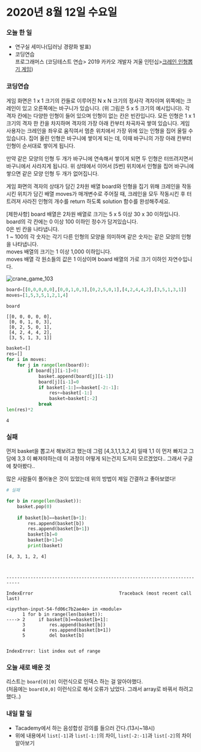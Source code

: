 # 2020년 8월 12일 수요일

### 오늘 한 일   
- 연구실 세미나(딥러닝 경량화 발표)
- 코딩연습  
    프로그래머스 (코딩테스트 연습> 2019 카카오 개발자 겨울 인턴십>[크레인 인형뽑기 게임](https://programmers.co.kr/learn/courses/30/lessons/64061?language=python3#))

### 코딩연습

게임 화면은 1 x 1 크기의 칸들로 이루어진 N x N 크기의 정사각 격자이며 위쪽에는 크레인이 있고 오른쪽에는 바구니가 있습니다. (위 그림은 5 x 5 크기의 예시입니다). 각 격자 칸에는 다양한 인형이 들어 있으며 인형이 없는 칸은 빈칸입니다. 모든 인형은 1 x 1 크기의 격자 한 칸을 차지하며 격자의 가장 아래 칸부터 차곡차곡 쌓여 있습니다. 게임 사용자는 크레인을 좌우로 움직여서 멈춘 위치에서 가장 위에 있는 인형을 집어 올릴 수 있습니다. 집어 올린 인형은 바구니에 쌓이게 되는 데, 이때 바구니의 가장 아래 칸부터 인형이 순서대로 쌓이게 됩니다. 

만약 같은 모양의 인형 두 개가 바구니에 연속해서 쌓이게 되면 두 인형은 터뜨려지면서 바구니에서 사라지게 됩니다. 위 상태에서 이어서 [5번] 위치에서 인형을 집어 바구니에 쌓으면 같은 모양 인형 두 개가 없어집니다.

게임 화면의 격자의 상태가 담긴 2차원 배열 board와 인형을 집기 위해 크레인을 작동시킨 위치가 담긴 배열 moves가 매개변수로 주어질 때, 크레인을 모두 작동시킨 후 터트려져 사라진 인형의 개수를 return 하도록 solution 함수를 완성해주세요.

[제한사항]
board 배열은 2차원 배열로 크기는 5 x 5 이상 30 x 30 이하입니다.  
board의 각 칸에는 0 이상 100 이하인 정수가 담겨있습니다.  
0은 빈 칸을 나타냅니다.  
1 ~ 100의 각 숫자는 각기 다른 인형의 모양을 의미하며 같은 숫자는 같은 모양의 인형을 나타냅니다.   
moves 배열의 크기는 1 이상 1,000 이하입니다.   
moves 배열 각 원소들의 값은 1 이상이며 board 배열의 가로 크기 이하인 자연수입니다.   

![crane_game_103](https://user-images.githubusercontent.com/56706291/90025846-913acb80-dcf1-11ea-8f1e-38416f0528f1.gif)


```python
board=[[0,0,0,0,0],[0,0,1,0,3],[0,2,5,0,1],[4,2,4,4,2],[3,5,1,3,1]]
moves=[1,5,3,5,1,2,1,4]
```


```python
board
```




    [[0, 0, 0, 0, 0],
     [0, 0, 1, 0, 3],
     [0, 2, 5, 0, 1],
     [4, 2, 4, 4, 2],
     [3, 5, 1, 3, 1]]




```python
basket=[]
res=[]
for i in moves:
    for j in range(len(board)):
        if board[j][i-1]>0:
            basket.append(board[j][i-1])
            board[j][i-1]=0
            if basket[-1:]==basket[-2:-1]:
                res+=basket[-1:]
                basket=basket[:-2]
            break
len(res)*2
```




    4



### 실패 
먼저 basket을 뽑고서 해보려고 했는데 그럼 [4,3,1,1,3,2,4] 일때 1,1 이 먼저 빠지고 그 담에 3,3 이 빠져야하는데 이 과정이 어떻게 되는건지 도저히 모르겠었다.. 그래서 구글에 찾아봤다..

많은 사람들이 풀어놓은 것이 있었는데 위의 방법이 제일 간결하고 좋아보였다!


```python
# 실패

for b in range(len(basket)):
    basket.pop(0)
        
    if basket[b]==basket[b+1]:
        res.append(basket[b])
        res.append(basket[b+1])
        basket[b]=0
        basket[b+1]=0
        print(basket)
```

    [4, 3, 1, 2, 4]



    ---------------------------------------------------------------------------

    IndexError                                Traceback (most recent call last)

    <ipython-input-54-fd06c7b2ae4e> in <module>
          1 for b in range(len(basket)):
    ----> 2     if basket[b]==basket[b+1]:
          3         res.append(basket[b])
          4         res.append(basket[b+1])
          5         del basket[b]


    IndexError: list index out of range


### 오늘 새로 배운 것

리스트는 `board[0][0]` 이런식으로 인덱스 하는 걸 알아야했다.    
(처음에는 `board[0,0]` 이런식으로 해서 오류가 났었다. 그래서 array로 바꿔서 하려고 했다..)   


### 내일 할 일

- Tacademy에서 하는 음성합성 강의를 들으러 간다.(13시~18시)   
- 위에 내용에서 `list[-1]`과 `list[-1:]`의 차이, `list[-2:-1]`과 `list[-2]`의 차이 알아보기
